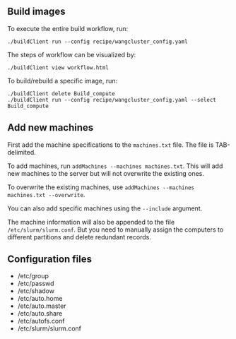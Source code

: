 Build images
------------

To execute the entire build workflow, run:

```
./buildClient run --config recipe/wangcluster_config.yaml
```

The steps of workflow can be visualized by:

```
./buildClient view workflow.html
```

To build/rebuild a specific image, run:

```
./buildClient delete Build_compute
./buildClient run --config recipe/wangcluster_config.yaml --select Build_compute
```

Add new machines
----------------

First add the machine specifications to the `machines.txt` file. The file is TAB-delimited.

To add machines, run `addMachines --machines machines.txt`.
This will add new machines to the server but will not overwrite the existing ones.

To overwrite the existing machines, use `addMachines --machines machines.txt --overwrite`.

You can also add specific machines using the `--include` argument.

The machine information will also be appended to the file `/etc/slurm/slurm.conf`. But you need to manually assign the computers to different partitions and delete redundant records.

Configuration files
-------------------

* /etc/group
* /etc/passwd
* /etc/shadow
* /etc/auto.home
* /etc/auto.master
* /etc/auto.share
* /etc/autofs.conf
* /etc/slurm/slurm.conf
